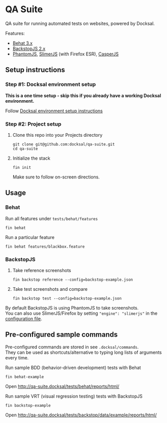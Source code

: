 # QA Suite 

QA suite for running automated tests on websites, powered by Docksal.  

Features:

- [Behat 3.x](https://github.com/Behat/Behat)
- [BackstopJS 2.x](https://github.com/garris/BackstopJS)
- [PhantomJS](http://phantomjs.org/), [SlimerJS](https://slimerjs.org/) (with Firefox ESR), [CasperJS](http://casperjs.org/)


## Setup instructions

### Step #1: Docksal environment setup

**This is a one time setup - skip this if you already have a working Docksal environment.**  

Follow [Docksal environment setup instructions](http://docksal.readthedocs.io/en/master/getting-started/env-setup)

   
### Step #2: Project setup

1. Clone this repo into your Projects directory

    ```
    git clone git@github.com:docksal/qa-suite.git
    cd qa-suite
    ```

2. Initialize the stack

    ```
    fin init
    ```
    
    Make sure to follow on-screen directions.

## Usage

### Behat

Run all features under `tests/behat/features`

```
fin behat
```

Run a particular feature

```
fin behat features/blackbox.feature
```


### BackstopJS

1. Take reference screenshots
    
    ```
    fin backstop reference --config=backstop-example.json
    ```

2. Take test screenshots and compare

    ```
    fin backstop test --config=backstop-example.json
    ```

By default BackstopJS is using PhantomJS to take screenshots.  
You can also use SlimerJS/Firefox by setting `"engine": "slimerjs"` 
in the [configuration file](tests/backstop/backstop-example.json).

## Pre-configured sample commands 

Pre-configured commands are stored in see `.docksal/commands`.   
They can be used as shortcuts/alternative to typing long lists of arguments every time.

Run sample BDD (behavior-driven development) tests with Behat

```
fin behat-example
```

Open http://qa-suite.docksal/tests/behat/reports/html/

Run sample VRT (visual regression testing) tests with BackstopJS

```
fin backstop-example
```

Open http://qa-suite.docksal/tests/backstop/data/example/reports/html/
